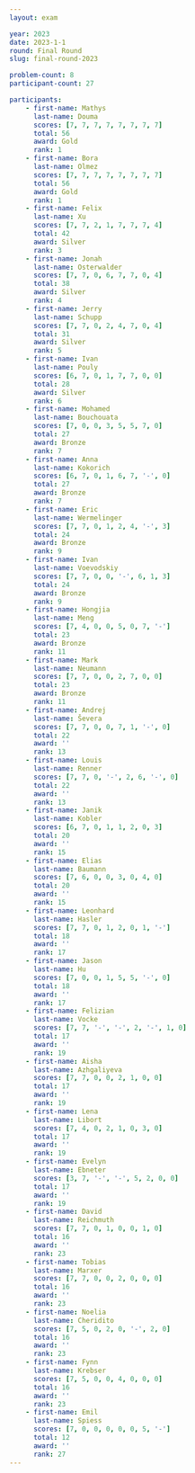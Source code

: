 ```yaml
---
layout: exam

year: 2023
date: 2023-1-1
round: Final Round
slug: final-round-2023

problem-count: 8
participant-count: 27

participants:
    - first-name: Mathys
      last-name: Douma
      scores: [7, 7, 7, 7, 7, 7, 7, 7]
      total: 56
      award: Gold
      rank: 1
    - first-name: Bora
      last-name: Olmez
      scores: [7, 7, 7, 7, 7, 7, 7, 7]
      total: 56
      award: Gold
      rank: 1
    - first-name: Felix
      last-name: Xu
      scores: [7, 7, 2, 1, 7, 7, 7, 4]
      total: 42
      award: Silver
      rank: 3
    - first-name: Jonah
      last-name: Osterwalder
      scores: [7, 7, 0, 6, 7, 7, 0, 4]
      total: 38
      award: Silver
      rank: 4
    - first-name: Jerry
      last-name: Schupp
      scores: [7, 7, 0, 2, 4, 7, 0, 4]
      total: 31
      award: Silver
      rank: 5
    - first-name: Ivan
      last-name: Pouly
      scores: [6, 7, 0, 1, 7, 7, 0, 0]
      total: 28
      award: Silver
      rank: 6
    - first-name: Mohamed
      last-name: Bouchouata
      scores: [7, 0, 0, 3, 5, 5, 7, 0]
      total: 27
      award: Bronze
      rank: 7
    - first-name: Anna
      last-name: Kokorich
      scores: [6, 7, 0, 1, 6, 7, '-', 0]
      total: 27
      award: Bronze
      rank: 7
    - first-name: Eric
      last-name: Wermelinger
      scores: [7, 7, 0, 1, 2, 4, '-', 3]
      total: 24
      award: Bronze
      rank: 9
    - first-name: Ivan
      last-name: Voevodskiy
      scores: [7, 7, 0, 0, '-', 6, 1, 3]
      total: 24
      award: Bronze
      rank: 9
    - first-name: Hongjia
      last-name: Meng
      scores: [7, 4, 0, 0, 5, 0, 7, '-']
      total: 23
      award: Bronze
      rank: 11
    - first-name: Mark
      last-name: Neumann
      scores: [7, 7, 0, 0, 2, 7, 0, 0]
      total: 23
      award: Bronze
      rank: 11
    - first-name: Andrej
      last-name: Ševera
      scores: [7, 7, 0, 0, 7, 1, '-', 0]
      total: 22
      award: ''
      rank: 13
    - first-name: Louis
      last-name: Renner
      scores: [7, 7, 0, '-', 2, 6, '-', 0]
      total: 22
      award: ''
      rank: 13
    - first-name: Janik
      last-name: Kobler
      scores: [6, 7, 0, 1, 1, 2, 0, 3]
      total: 20
      award: ''
      rank: 15
    - first-name: Elias
      last-name: Baumann
      scores: [7, 6, 0, 0, 3, 0, 4, 0]
      total: 20
      award: ''
      rank: 15
    - first-name: Leonhard
      last-name: Hasler
      scores: [7, 7, 0, 1, 2, 0, 1, '-']
      total: 18
      award: ''
      rank: 17
    - first-name: Jason
      last-name: Hu
      scores: [7, 0, 0, 1, 5, 5, '-', 0]
      total: 18
      award: ''
      rank: 17
    - first-name: Felizian
      last-name: Vocke
      scores: [7, 7, '-', '-', 2, '-', 1, 0]
      total: 17
      award: ''
      rank: 19
    - first-name: Aisha
      last-name: Azhgaliyeva
      scores: [7, 7, 0, 0, 2, 1, 0, 0]
      total: 17
      award: ''
      rank: 19
    - first-name: Lena
      last-name: Libort
      scores: [7, 4, 0, 2, 1, 0, 3, 0]
      total: 17
      award: ''
      rank: 19
    - first-name: Evelyn
      last-name: Ebneter
      scores: [3, 7, '-', '-', 5, 2, 0, 0]
      total: 17
      award: ''
      rank: 19
    - first-name: David
      last-name: Reichmuth
      scores: [7, 7, 0, 1, 0, 0, 1, 0]
      total: 16
      award: ''
      rank: 23
    - first-name: Tobias
      last-name: Marxer
      scores: [7, 7, 0, 0, 2, 0, 0, 0]
      total: 16
      award: ''
      rank: 23
    - first-name: Noelia
      last-name: Cheridito
      scores: [7, 5, 0, 2, 0, '-', 2, 0]
      total: 16
      award: ''
      rank: 23
    - first-name: Fynn
      last-name: Krebser
      scores: [7, 5, 0, 0, 4, 0, 0, 0]
      total: 16
      award: ''
      rank: 23
    - first-name: Emil
      last-name: Spiess
      scores: [7, 0, 0, 0, 0, 0, 5, '-']
      total: 12
      award: ''
      rank: 27
---
```

